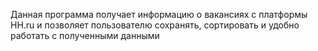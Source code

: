 Данная программа получает информацию о вакансиях с платформы HH.ru и позволяет пользователю сохранять, сортировать и удобно работать с полученными данными
